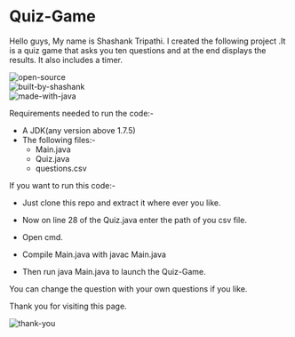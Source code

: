# Quiz-Game

Hello guys, My name is Shashank Tripathi. I created the following project .It is a quiz game that asks you ten questions and at the end displays the results.
It also includes a timer.

![open-source](https://user-images.githubusercontent.com/111509274/224708832-db4aed7d-3f55-4add-9d4c-e436c56e431f.svg)          
![built-by-shashank](https://user-images.githubusercontent.com/111509274/224708842-3093d8ad-a270-46c6-9068-09d618859625.svg)            
![made-with-java](https://user-images.githubusercontent.com/111509274/224708850-286b1869-6b43-4486-86d1-015d9eb91fe5.svg)

Requirements needed to run the code:-

- A JDK(any version above 1.7.5)
- The following files:-
  - Main.java
  - Quiz.java
  - questions.csv

If you want to run this code:- 

- Just clone this repo and extract it where ever you like.

- Now on line 28 of the Quiz.java enter the path of you csv file.

- Open cmd.

- Compile Main.java with javac Main.java

- Then run java Main.java to launch the Quiz-Game.

You can change the question with your own questions if you like.

Thank you for visiting this page.

![thank-you](https://user-images.githubusercontent.com/111509274/224711319-a1d404c8-b3d2-4246-87a2-caed5922d7e7.svg)
